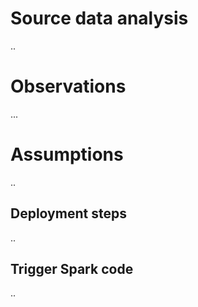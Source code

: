
# Source data analysis

..


# Observations

...

# Assumptions

..


## Deployment steps

..

## Trigger Spark code

..
